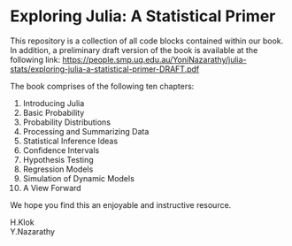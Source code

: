# Exploring Julia: A Statistical Primer

This repository is a collection of all code blocks contained within our book. In addition, a preliminary draft version of the book is available at the following link: https://people.smp.uq.edu.au/YoniNazarathy/julia-stats/exploring-julia-a-statistical-primer-DRAFT.pdf  

The book comprises of the following ten chapters:

1. Introducing Julia  
2. Basic Probability  
3. Probability Distributions  
4. Processing and Summarizing Data  
5. Statistical Inference Ideas  
6. Confidence Intervals   
7. Hypothesis Testing  
8. Regression Models  
9. Simulation of Dynamic Models  
10. A View Forward  

We hope you find this an enjoyable and instructive resource.

H.Klok  
Y.Nazarathy
